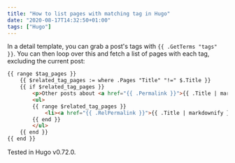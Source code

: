 ```yaml
---
title: "How to list pages with matching tag in Hugo"
date: "2020-08-17T14:32:50+01:00"
tags: ["Hugo"]
---
```


In a detail template, you can grab a post's tags with `{{ .GetTerms "tags"
}}`. You can then loop over this and fetch a list of pages with each tag,
excluding the current post:

```html
{{ range $tag_pages }}
    {{ $related_tag_pages := where .Pages "Title" "!=" $.Title }}
    {{ if $related_tag_pages }}
        <p>Other posts about <a href="{{ .Permalink }}">{{ .Title | markdownify }}</a>:</p>
        <ul>
        {{ range $related_tag_pages }}
            <li><a href="{{ .RelPermalink }}">{{ .Title | markdownify }}</a></li>
        {{ end }}
        </ul>
    {{ end }}
{{ end }}
```

Tested in Hugo v0.72.0.

